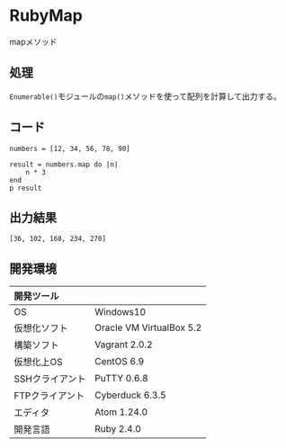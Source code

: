 # RubyMap
mapメソッド

## 処理
`Enumerable()`モジュールの`map()`メソッドを使って配列を計算して出力する。

## コード
```
numbers = [12, 34, 56, 78, 90]

result = numbers.map do |n|
    n * 3
end
p result
```

## 出力結果  
```
[36, 102, 168, 234, 270]
```
  
## 開発環境
| 開発ツール |  |
|:-|:-|
| OS | Windows10 |
| 仮想化ソフト | Oracle VM VirtualBox 5.2 |
| 構築ソフト | Vagrant 2.0.2 |
| 仮想化上OS | CentOS 6.9 |
| SSHクライアント | PuTTY 0.6.8 |
| FTPクライアント | Cyberduck 6.3.5 |
| エディタ | Atom 1.24.0 |
| 開発言語 | Ruby 2.4.0 |
